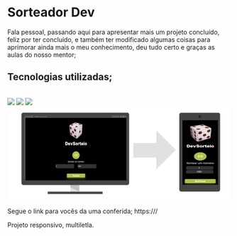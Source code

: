 <h1>Sorteador Dev</h1>

<p>
  Fala pessoal, passando aqui para apresentar mais um projeto concluído, feliz por ter concluído, 
  e também ter modificado algumas coisas para aprimorar ainda mais o meu conhecimento, deu tudo certo 
  e graças as aulas do nosso mentor;  
</p>





<h2>Tecnologias utilizadas;</h2>
  <br>
  <img src="https://img.shields.io/badge/HTML5-E34F26?style=for-the-badge&logo=html5&logoColor=white"/>
<img src="https://img.shields.io/badge/CSS3-1572B6?style=for-the-badge&logo=css3&logoColor=white"/>
<img src="https://img.shields.io/badge/JavaScript-F7DF1E?style=for-the-badge&logo=javascript&logoColor=black"/>

<img src="https://github.com/leandrosilvabr/Sorteador-Dev/blob/main/img/Sorteador%20responsivo.png?raw=true">
<p>Segue o link para vocês da uma conferida; 
https:///
<br>
<p>Projeto responsivo, multiletla.</p>
